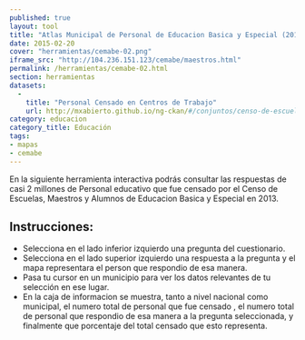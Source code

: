 ```yaml
--- 
published: true 
layout: tool 
title: "Atlas Municipal de Personal de Educacion Basica y Especial (2013)" 
date: 2015-02-20 
cover: "herramientas/cemabe-02.png" 
iframe_src: "http://104.236.151.123/cemabe/maestros.html" 
permalink: /herramientas/cemabe-02.html 
section: herramientas 
datasets:
  -
    title: "Personal Censado en Centros de Trabajo"
    url: http://mxabierto.github.io/ng-ckan/#/conjuntos/censo-de-escuelas-maestros-y-alumnos-de-educacion-basica-y-especial
category: educacion 
category_title: Educación 
tags: 
- mapas 
- cemabe 
---
```


<p>En la siguiente herramienta interactiva podrás consultar  las respuestas de casi 2 millones de Personal educativo que fue censado por el Censo de Escuelas, Maestros y Alumnos de Educacion Basica y Especial en 2013.</p> <h2>Instrucciones:</h2> <ul> <li>Selecciona en el lado inferior izquierdo una pregunta del cuestionario.</li> <li>Selecciona en el lado superior izquierdo una respuesta a la pregunta y el mapa representara el person que respondio de esa manera.</li> <li>Pasa tu cursor en un municipio para ver los datos relevantes de tu selección en ese lugar. </li>
<li>En la caja de informacion se muestra, tanto a nivel nacional como municipal, el numero total de personal que fue censado , el numero total de personal que respondio de esa manera a la pregunta seleccionada, y finalmente que porcentaje del total censado que esto representa.</li> </ul> 
